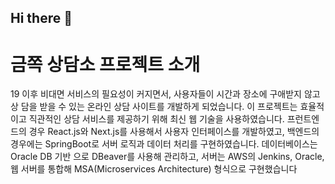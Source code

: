 ## Hi there 👋

<!--

**Here are some ideas to get you started:**

🙋‍♀️ A short introduction - what is your organization all about?
🌈 Contribution guidelines - how can the community get involved?
👩‍💻 Useful resources - where can the community find your docs? Is there anything else the community should know?
🍿 Fun facts - what does your team eat for breakfast?
🧙 Remember, you can do mighty things with the power of [Markdown](https://docs.github.com/github/writing-on-github/getting-started-with-writing-and-formatting-on-github/basic-writing-and-formatting-syntax)
-->


# 금쪽 상담소 프로젝트 소개
19 이후 비대면 서비스의 필요성이 커지면서, 사용자들이 시간과 장소에 구애받지 않고 상
담을 받을 수 있는 온라인 상담 사이트를 개발하게 되었습니다. 이 프로젝트는 효율적이고
직관적인 상담 서비스를 제공하기 위해 최신 웹 기술을 사용하였습니다. 프런트엔드의 경우
React.js와 Next.js를 사용해서 사용자 인터페이스를 개발하였고, 백엔드의 경우에는
SpringBoot로 서버 로직과 데이터 처리를 구현하였습니다. 데이터베이스는 Oracle DB 기반
으로 DBeaver를 사용해 관리하고, 서버는 AWS의 Jenkins, Oracle, 웹 서버를 통합해
MSA(Microservices Architecture) 형식으로 구현했습니다


